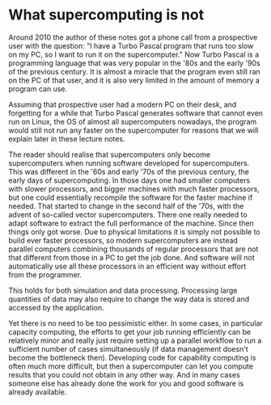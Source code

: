 # What supercomputing is not

Around 2010 the author of these notes got a phone call from a prospective user
with the question: "I have a Turbo Pascal program that runs too slow on my PC,
so I want to run it on the supercomputer." Now Turbo Pascal is a programming
language that was very popular in the '80s and the early '90s of the previous
century. It is almost a miracle that the program even still ran on the PC of that
user, and it is also very limited in the amount of memory a program can use.

Assuming that prospective user had a modern PC on their desk, and forgetting for a
while that Turbo Pascal generates software that cannot even run on Linux, the OS of
almost all supercomputers nowadays, the program would still not run any faster on
the supercomputer for reasons that we will explain later in these lecture notes.

The reader should realise that supercomputers only become supercomputers when running software
developed for supercomputers. This was different in the '60s and early '70s of the previous
century, the early days of supercomputing. In those days one had smaller computers with 
slower processors, and bigger machines with much faster processors, but one could essentially
recompile the software for the faster machine if needed. That started to change in the second
half of the '70s, with the advent of so-called vector supercomputers. There one really needed
to adapt software to extract the full performance of the machine. Since then things only got
worse. Due to physical limitations it is simply not possible to build ever faster processors,
so modern supercomputers are instead parallel computers combining thousands of regular processors
that are not that different from those in a PC to get the job done. And software will not automatically
use all these processors in an efficient way without effort from the programmer.

This holds for both simulation and data processing. Processing large quantities of data may
also require to change the way data is stored and accessed by the application.

Yet there is no need to be too pessimistic either. 
In some cases, in particular capacity computing, the efforts to get your job running efficiently can 
be relatively minor and really just require setting up a parallel workflow to run a sufficient number
of cases simultaneously (if data management doesn't become the bottleneck then). 
Developing code for capability computing is often much more difficult, but then
a supercomputer can let you compute results that you could not obtain in any other way. And in many cases
someone else has already done the work for you and good software is already available.
